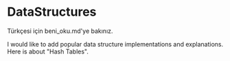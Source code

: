# DataStructures

Türkçesi için beni_oku.md'ye bakınız.

I would like to add popular data structure implementations and explanations.
Here is about "Hash Tables".

